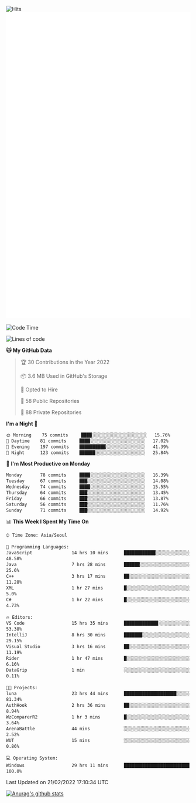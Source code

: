 ![Hits](https://hits.seeyoufarm.com/api/count/incr/badge.svg?url=https%3A%2F%2Fgithub.com%2Fkokose1234&count_bg=%2379C83D&title_bg=%23555555&icon=apple.svg&icon_color=%23E7E7E7&title=hits&edge_flat=false)
<br/>
![Metrics](https://github.com/kokose1234/kokose1234/blob/main/github-metrics.svg)

<!--START_SECTION:waka-->
![Code Time](http://img.shields.io/badge/Code%20Time-496%20hrs%2021%20mins-blue)

![Lines of code](https://img.shields.io/badge/From%20Hello%20World%20I%27ve%20Written-8%20Million%20lines%20of%20code-blue)

**🐱 My GitHub Data** 

> 🏆 30 Contributions in the Year 2022
 > 
> 📦 3.6 MB Used in GitHub's Storage 
 > 
> 💼 Opted to Hire
 > 
> 📜 58 Public Repositories 
 > 
> 🔑 88 Private Repositories  
 > 
**I'm a Night 🦉** 

```text
🌞 Morning    75 commits     ████░░░░░░░░░░░░░░░░░░░░░   15.76% 
🌆 Daytime    81 commits     ████░░░░░░░░░░░░░░░░░░░░░   17.02% 
🌃 Evening    197 commits    ██████████░░░░░░░░░░░░░░░   41.39% 
🌙 Night      123 commits    ██████░░░░░░░░░░░░░░░░░░░   25.84%

```
📅 **I'm Most Productive on Monday** 

```text
Monday       78 commits     ████░░░░░░░░░░░░░░░░░░░░░   16.39% 
Tuesday      67 commits     ███░░░░░░░░░░░░░░░░░░░░░░   14.08% 
Wednesday    74 commits     ████░░░░░░░░░░░░░░░░░░░░░   15.55% 
Thursday     64 commits     ███░░░░░░░░░░░░░░░░░░░░░░   13.45% 
Friday       66 commits     ███░░░░░░░░░░░░░░░░░░░░░░   13.87% 
Saturday     56 commits     ███░░░░░░░░░░░░░░░░░░░░░░   11.76% 
Sunday       71 commits     ███░░░░░░░░░░░░░░░░░░░░░░   14.92%

```


📊 **This Week I Spent My Time On** 

```text
⌚︎ Time Zone: Asia/Seoul

💬 Programming Languages: 
JavaScript               14 hrs 10 mins      ████████████░░░░░░░░░░░░░   48.58% 
Java                     7 hrs 28 mins       ██████░░░░░░░░░░░░░░░░░░░   25.6% 
C++                      3 hrs 17 mins       ██░░░░░░░░░░░░░░░░░░░░░░░   11.28% 
XML                      1 hr 27 mins        █░░░░░░░░░░░░░░░░░░░░░░░░   5.0% 
C#                       1 hr 22 mins        █░░░░░░░░░░░░░░░░░░░░░░░░   4.73%

🔥 Editors: 
VS Code                  15 hrs 35 mins      █████████████░░░░░░░░░░░░   53.38% 
IntelliJ                 8 hrs 30 mins       ███████░░░░░░░░░░░░░░░░░░   29.15% 
Visual Studio            3 hrs 16 mins       ██░░░░░░░░░░░░░░░░░░░░░░░   11.19% 
Rider                    1 hr 47 mins        █░░░░░░░░░░░░░░░░░░░░░░░░   6.16% 
DataGrip                 1 min               ░░░░░░░░░░░░░░░░░░░░░░░░░   0.11%

🐱‍💻 Projects: 
luna                     23 hrs 44 mins      ████████████████████░░░░░   81.34% 
AuthHook                 2 hrs 36 mins       ██░░░░░░░░░░░░░░░░░░░░░░░   8.94% 
WzComparerR2             1 hr 3 mins         █░░░░░░░░░░░░░░░░░░░░░░░░   3.64% 
ArenaBattle              44 mins             ░░░░░░░░░░░░░░░░░░░░░░░░░   2.52% 
WUT                      15 mins             ░░░░░░░░░░░░░░░░░░░░░░░░░   0.86%

💻 Operating System: 
Windows                  29 hrs 11 mins      █████████████████████████   100.0%

```


 Last Updated on 21/02/2022 17:10:34 UTC
<!--END_SECTION:waka-->

[![Anurag's github stats](https://github-readme-stats.vercel.app/api?username=kokose1234&theme=dracula)](https://github.com/anuraghazra/github-readme-stats)



	
